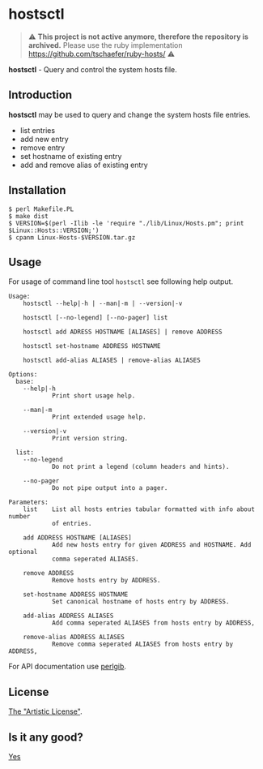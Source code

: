 # hostsctl

> :warning: **This project is not active anymore, therefore the repository is archived.**
> Please use the ruby implementation https://github.com/tschaefer/ruby-hosts/ :warning:

**hostsctl** - Query and control the system hosts file.

## Introduction

**hostsctl** may be used to query and change the system hosts file entries.

* list entries
* add new entry
* remove entry
* set hostname of existing entry
* add and remove alias of existing entry

## Installation

    $ perl Makefile.PL
    $ make dist
    $ VERSION=$(perl -Ilib -le 'require "./lib/Linux/Hosts.pm"; print $Linux::Hosts::VERSION;')
    $ cpanm Linux-Hosts-$VERSION.tar.gz

## Usage

For usage of command line tool `hostsctl` see following help output.

    Usage:
        hostsctl --help|-h | --man|-m | --version|-v

        hostsctl [--no-legend] [--no-pager] list

        hostsctl add ADRESS HOSTNAME [ALIASES] | remove ADDRESS

        hostsctl set-hostname ADDRESS HOSTNAME

        hostsctl add-alias ALIASES | remove-alias ALIASES

    Options:
      base:
        --help|-h
                Print short usage help.

        --man|-m
                Print extended usage help.

        --version|-v
                Print version string.

      list:
        --no-legend
                Do not print a legend (column headers and hints).

        --no-pager
                Do not pipe output into a pager.

    Parameters:
        list    List all hosts entries tabular formatted with info about number
                of entries.

        add ADDRESS HOSTNAME [ALIASES]
                Add new hosts entry for given ADDRESS and HOSTNAME. Add optional
                comma seperated ALIASES.

        remove ADDRESS
                Remove hosts entry by ADDRESS.

        set-hostname ADDRESS HOSTNAME
                Set canonical hostname of hosts entry by ADDRESS.

        add-alias ADDRESS ALIASES
                Add comma seperated ALIASES from hosts entry by ADDRESS,

        remove-alias ADDRESS ALIASES
                Remove comma seperated ALIASES from hosts entry by ADDRESS,

For API documentation use [perlgib](https://github.com/tschaefer/perl-gib).

## License

[The "Artistic License"](http://dev.perl.org/licenses/artistic.html).

## Is it any good?

[Yes](https://news.ycombinator.com/item?id=3067434)
